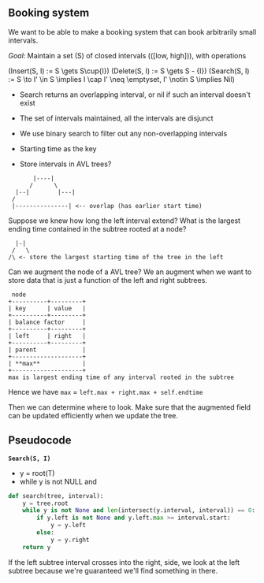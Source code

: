 ## Booking system
We want to be able to make a booking system that can book arbitrarily small intervals.

*Goal*: Maintain a set \(S\) of closed intervals (\([low, high]\)), with operations

\(Insert(S, I) := S \gets S\cup\{I\}\)
\(Delete(S, I) := S \gets S - \{I\}\)
\(Search(S, I) := S \to I' \in S \implies I \cap I' \neq \emptyset, I' \notin S \implies Nil\)

* Search returns an overlapping interval, or nil if such an interval doesn't exist
  
* The set of intervals maintained, all the intervals are disjunct
* We use binary search to filter out any non-overlapping intervals
* Starting time as the key
* Store intervals in AVL trees?
  

```
       |----|
      /      \
  |--|        |---|
 /
 |---------------| <-- overlap (has earlier start time)
```

Suppose we knew how long the left interval extend? What is the largest ending time contained in the subtree rooted at a node?

```
  |-|
 /   \
/\ <- store the largest starting time of the tree in the left
```

Can we augment the node of a AVL tree? We an augment when we want to store data that is just a function of the left and right subtrees.

```
 node
+----------+---------+
| key      | value   |
+----------+---------+
| balance factor     |
+----------+---------+
| left     | right   |
+----------+---------+
| parent             |
+--------------------+
| **max**            | 
+--------------------+
max is largest ending time of any interval rooted in the subtree
```

Hence we have `max` = `left.max + right.max + self.endtime`

Then we can determine where to look. Make sure that the augmented field can be updated efficiently when we update the tree.

## Pseudocode

**`Search(S, I)`**
  * y = root(T)
  * while y is not NULL and 

```python
def search(tree, interval):
    y = tree.root
    while y is not None and len(intersect(y.interval, interval)) == 0: # is there any intersection? if there is, return the root
        if y.left is not None and y.left.max >= interval.start:
            y = y.left
        else:
            y = y.right
    return y
```

If the left subtree interval crosses into the right, side, we look at the left subtree because we're guaranteed we'll find something in there.